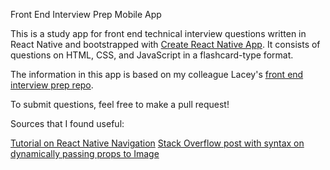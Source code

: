 Front End Interview Prep Mobile App

This is a study app for front end technical interview questions written in React Native and bootstrapped with [Create React Native App](https://github.com/react-community/create-react-native-app). It consists of questions on HTML, CSS, and JavaScript in a flashcard-type format.

The information in this app is based on my colleague Lacey's [front end interview prep repo](https://github.com/lrknaff/frontend-interview-prep).

To submit questions, feel free to make a pull request!

Sources that I found useful:

[Tutorial on React Native Navigation](https://reactnavigation.org/docs/intro/)
[Stack Overflow post with syntax on dynamically passing props to Image](https://stackoverflow.com/questions/29322973/whats-the-best-way-to-add-a-full-screen-background-image-in-react-native)

